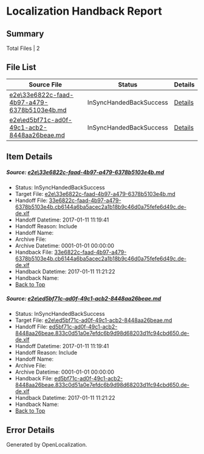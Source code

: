 # <a name='report-top'></a> Localization Handback Report

## Summary
 Total Files | 2

## File List
 Source File | Status | Details 
 ----------- | ------ | ------- 
 [e2e\33e6822c-faad-4b97-a479-6378b5103e4b.md](https://github.com/OpenLocalizationTestOrg/ol-test0/blob/49742be69fdd8a5de9964e8fb2f7dabf9d09aeb7/e2e/33e6822c-faad-4b97-a479-6378b5103e4b.md) | InSyncHandedBackSuccess | [Details](#20e39ca71e37a8027ecb9a01e93bcf8a4e751be41)
 [e2e\ed5bf71c-ad0f-49c1-acb2-8448aa26beae.md](https://github.com/OpenLocalizationTestOrg/ol-test0/blob/49742be69fdd8a5de9964e8fb2f7dabf9d09aeb7/e2e/ed5bf71c-ad0f-49c1-acb2-8448aa26beae.md) | InSyncHandedBackSuccess | [Details](#d180f06f8b7968b3f59e1495ae3f44ea00d7fd9a2)

## Item Details
##### <a name='20e39ca71e37a8027ecb9a01e93bcf8a4e751be41'></a> Source: [e2e\33e6822c-faad-4b97-a479-6378b5103e4b.md](https://github.com/OpenLocalizationTestOrg/ol-test0/blob/49742be69fdd8a5de9964e8fb2f7dabf9d09aeb7/e2e/33e6822c-faad-4b97-a479-6378b5103e4b.md)
* Status: InSyncHandedBackSuccess
* Target File: [e2e\33e6822c-faad-4b97-a479-6378b5103e4b.md](https://github.com/OpenLocalizationTestOrg/ol-test0-dede/blob/d4154a3bc84bc961be246a510e6ed720180474b1/e2e/33e6822c-faad-4b97-a479-6378b5103e4b.md)
* Handoff File: [33e6822c-faad-4b97-a479-6378b5103e4b.cb6144a6ba5acec2a1b18b9c46d0a75fefe6d49c.de-de.xlf](https://github.com/OpenLocalizationTestOrg/ol-test0-handoff/blob/c2e3212603d906c8aaefb1ecd78475667384b0de/ol-handoff/OpenLocalizationTestOrg/ol-test0-dede/shujia/ht/33e6822c-faad-4b97-a479-6378b5103e4b.cb6144a6ba5acec2a1b18b9c46d0a75fefe6d49c.de-de.xlf)
* Handoff Datetime: 2017-01-11 11:19:41
* Handoff Reason: Include
* Handoff Name: 
* Archive File: 
* Archive Datetime: 0001-01-01 00:00:00
* Handback File: [33e6822c-faad-4b97-a479-6378b5103e4b.cb6144a6ba5acec2a1b18b9c46d0a75fefe6d49c.de-de.xlf](https://github.com/OpenLocalizationTestOrg/ol-test0-handback/blob/8fc08388801e3408f0abd1e2574fb95691c8174a/ol-handback/OpenLocalizationTestOrg/ol-test0-dede/shujia/ht/33e6822c-faad-4b97-a479-6378b5103e4b.cb6144a6ba5acec2a1b18b9c46d0a75fefe6d49c.de-de.xlf)
* Handback Datetime: 2017-01-11 11:21:22
* Handback Name: 
* [Back to Top](#report-top)

##### <a name='d180f06f8b7968b3f59e1495ae3f44ea00d7fd9a2'></a> Source: [e2e\ed5bf71c-ad0f-49c1-acb2-8448aa26beae.md](https://github.com/OpenLocalizationTestOrg/ol-test0/blob/49742be69fdd8a5de9964e8fb2f7dabf9d09aeb7/e2e/ed5bf71c-ad0f-49c1-acb2-8448aa26beae.md)
* Status: InSyncHandedBackSuccess
* Target File: [e2e\ed5bf71c-ad0f-49c1-acb2-8448aa26beae.md](https://github.com/OpenLocalizationTestOrg/ol-test0-dede/blob/d4154a3bc84bc961be246a510e6ed720180474b1/e2e/ed5bf71c-ad0f-49c1-acb2-8448aa26beae.md)
* Handoff File: [ed5bf71c-ad0f-49c1-acb2-8448aa26beae.833c0d51a0e7efdc6b9d98d68203d1fc94cbd650.de-de.xlf](https://github.com/OpenLocalizationTestOrg/ol-test0-handoff/blob/c2e3212603d906c8aaefb1ecd78475667384b0de/ol-handoff/OpenLocalizationTestOrg/ol-test0-dede/shujia/ht/ed5bf71c-ad0f-49c1-acb2-8448aa26beae.833c0d51a0e7efdc6b9d98d68203d1fc94cbd650.de-de.xlf)
* Handoff Datetime: 2017-01-11 11:19:41
* Handoff Reason: Include
* Handoff Name: 
* Archive File: 
* Archive Datetime: 0001-01-01 00:00:00
* Handback File: [ed5bf71c-ad0f-49c1-acb2-8448aa26beae.833c0d51a0e7efdc6b9d98d68203d1fc94cbd650.de-de.xlf](https://github.com/OpenLocalizationTestOrg/ol-test0-handback/blob/8fc08388801e3408f0abd1e2574fb95691c8174a/ol-handback/OpenLocalizationTestOrg/ol-test0-dede/shujia/ht/ed5bf71c-ad0f-49c1-acb2-8448aa26beae.833c0d51a0e7efdc6b9d98d68203d1fc94cbd650.de-de.xlf)
* Handback Datetime: 2017-01-11 11:21:22
* Handback Name: 
* [Back to Top](#report-top)


## Error Details

Generated by OpenLocalization.
